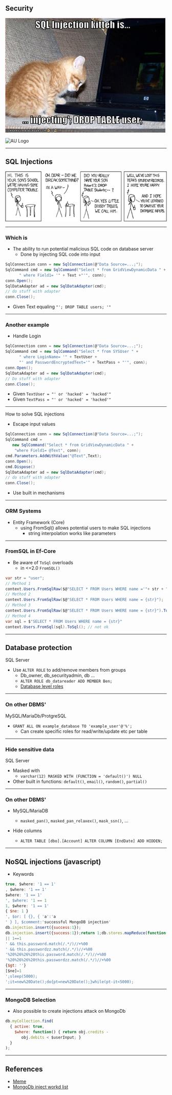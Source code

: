 <!-- .slide: data-background="#003d73" -->
## Security

![meme](./img/sql-injection-kitteh-is-injecting-drop-table-user.jpeg "drop table user") <!-- element: style="float:right" -->

![AU Logo](./../img/aulogo_uk_var2_white.png "AU Logo") <!-- .element style="width: 200px; position: fixed; bottom: 50px; left: 50px" -->

----

## SQL Injections

![XKCD](./img/G0ifh.png "XKCP https://xkcd.com/327/")

----

### Which is

* The ability to run potential malicious SQL code on database server
  * Done by injecting SQL code into input

```csharp
SqlConnection conn = new SqlConnection(@"Data Source=...;");  
SqlCommand cmd = new SqlCommand("Select * from GridViewDynamicData " +
      " where Field1= '" + Text +"'", conn);  
conn.Open();  
SqlDataAdapter ad = new SqlDataAdapter(cmd);  
// do stuff with adapter  
conn.Close();
```
* Given Text equaling `"'; DROP TABLE users; '"`


----

### Another example

* Handle Login
```csharp
SqlConnection conn = new SqlConnection(@"Data Source=...;");  
SqlCommand cmd = new SqlCommand("Select * from SYSUser " + 
      " where LoginName= '" + TextUser +
      "' and PasswordEncryptedText='" + TextPass + "'", conn);  
conn.Open();  
SqlDataAdapter ad = new SqlDataAdapter(cmd);  
// Do stuff with adapter
conn.Close(); 
```
* Given `TextUser = "' or 'hacked' = 'hacked'"`
* Given `TextPass = "' or 'hacked' = 'hacked'"`

----

How to solve SQL injections

* Escape input values
```csharp
SqlConnection conn = new SqlConnection(@"Data Source=...;");  
SqlCommand cmd =
   new SqlCommand("Select * from GridViewDynamicData " +
    "where Field1= @Text", conn);
cmd.Parameters.AddWithValue("@Text",Text);  
conn.Open();
cmd.Dispose()
SqlDataAdapter ad = new SqlDataAdapter(cmd);  
// do stuff with adapter  
conn.Close();
```
* Use built in mechanisms

----

### ORM Systems

* Entity Framework (Core)
  * using FromSql() allows potential users to make SQL injections
    * string interpolation works like parameters

----

### FromSQL in Ef-Core 

* Be aware of `ToSql` overloads
  * in <=2.0 `FromSQL()`

```csharp
var str = "user";
// Method 1
context.Users.FromSqlRaw($@"SELECT * FROM Users WHERE name ='"+ str + "'");   // ok
// Method 2
context.Users.FromSqlRaw($@"SELECT * FROM Users WHERE name = {str}");         // ok
// Method 3
context.Users.FromSqlRaw($@"SELECT * FROM Users WHERE name = {str}").ToSql(); // ok
// Method 4
var sql = $"SELECT * FROM Users WHERE name = {str}"
context.Users.FromSql(sql).ToSql(); // not ok

```

---

## Database protection

SQL Server

* Use `ALTER ROLE` to add/remove members from groups
  * Db_owner, db_securityadmin, db ...
  * `ALTER ROLE db_datareader ADD MEMBER Ben;`
  * [Database level roles](https://docs.microsoft.com/en-us/sql/relational-databases/security/authentication-access/database-level-roles?view=sql-server-ver15)

----

### On other DBMS'

MySQL/MariaDb/ProtgreSQL

* `GRANT ALL ON example_database TO 'example_user'@'%';`
  * Can create specific roles for read/write/update etc per table

----

### Hide sensitive data

SQL Server
* Masked with
  * `varchar(12) MASKED WITH (FUNCTION = 'default()') NULL`
* Other built in functions: `default()`, `email()`, `random()`, `partial()`

----

### On other DBMS'

* MySQL/MariaDB
  * `masked_pan()`, `masked_pan_relaxex()`, `mask_ssn()`, ...


* Hide columns
  * `ALTER TABLE [dbo].[Account] ALTER COLUMN [EndDate] ADD HIDDEN;`

---

## NoSQL injections (javascript)

* Keywords
```javascript
true, $where: '1 == 1'
, $where: '1 == 1'
$where: '1 == 1'
', $where: '1 == 1
1, $where: '1 == 1'
{ $ne: 1 }
', $or: [ {}, { 'a':'a
' } ], $comment:'successful MongoDB injection'
db.injection.insert({success:1});
db.injection.insert({success:1});return 1;db.stores.mapReduce(function() { { emit(1,1
|| 1==1
' && this.password.match(/.*/)//+%00
' && this.passwordzz.match(/.*/)//+%00
'%20%26%26%20this.password.match(/.*/)//+%00
'%20%26%26%20this.passwordzz.match(/.*/)//+%00
{$gt: ''}
[$ne]=1
';sleep(5000);
';it=new%20Date();do{pt=new%20Date();}while(pt-it<5000);
```

----

### MongoDB Selection

* Also possible to create injections attack on MongoDb

```javascript
db.myCollection.find(
  { active: true,
    $where: function() { return obj.credits -      
       obj.debits < $userInput; }
  } 
);
```

---

## References

* [Meme](https://cheezburger.com/813801728)
* [MongoDb inject workd list](https://github.com/cr0hn/nosqlinjection_wordlists/blob/master/mongodb_nosqli.txt "")

